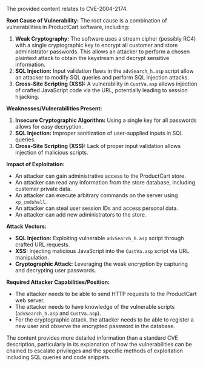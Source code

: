 The provided content relates to CVE-2004-2174.

**Root Cause of Vulnerability:**
The root cause is a combination of vulnerabilities in ProductCart software, including:
1.  **Weak Cryptography:** The software uses a stream cipher (possibly RC4) with a single cryptographic key to encrypt all customer and store administrator passwords. This allows an attacker to perform a chosen plaintext attack to obtain the keystream and decrypt sensitive information.
2.  **SQL Injection:** Input validation flaws in the `advSearch_h.asp` script allow an attacker to modify SQL queries and perform SQL injection attacks.
3.  **Cross-Site Scripting (XSS):** A vulnerability in `CustVa.asp` allows injection of crafted JavaScript code via the URL, potentially leading to session hijacking.

**Weaknesses/Vulnerabilities Present:**
1.  **Insecure Cryptographic Algorithm:** Using a single key for all passwords allows for easy decryption.
2.  **SQL Injection:** Improper sanitization of user-supplied inputs in SQL queries.
3.  **Cross-Site Scripting (XSS):** Lack of proper input validation allows injection of malicious scripts.

**Impact of Exploitation:**
*   An attacker can gain administrative access to the ProductCart store.
*   An attacker can read any information from the store database, including customer private data.
*   An attacker can execute arbitrary commands on the server using `xp_cmdshell`.
*   An attacker can steal user session IDs and access personal data.
*   An attacker can add new administrators to the store.

**Attack Vectors:**
*   **SQL Injection:** Exploiting vulnerable `advSearch_h.asp` script through crafted URL requests.
*   **XSS:** Injecting malicious JavaScript into the `CustVa.asp` script via URL manipulation.
*   **Cryptographic Attack:** Leveraging the weak encryption by capturing and decrypting user passwords.

**Required Attacker Capabilities/Position:**
*   The attacker needs to be able to send HTTP requests to the ProductCart web server.
*   The attacker needs to have knowledge of the vulnerable scripts (`advSearch_h.asp` and `CustVa.asp`).
*   For the cryptographic attack, the attacker needs to be able to register a new user and observe the encrypted password in the database.

The content provides more detailed information than a standard CVE description, particularly in its explanation of how the vulnerabilities can be chained to escalate privileges and the specific methods of exploitation including SQL queries and code snippets.